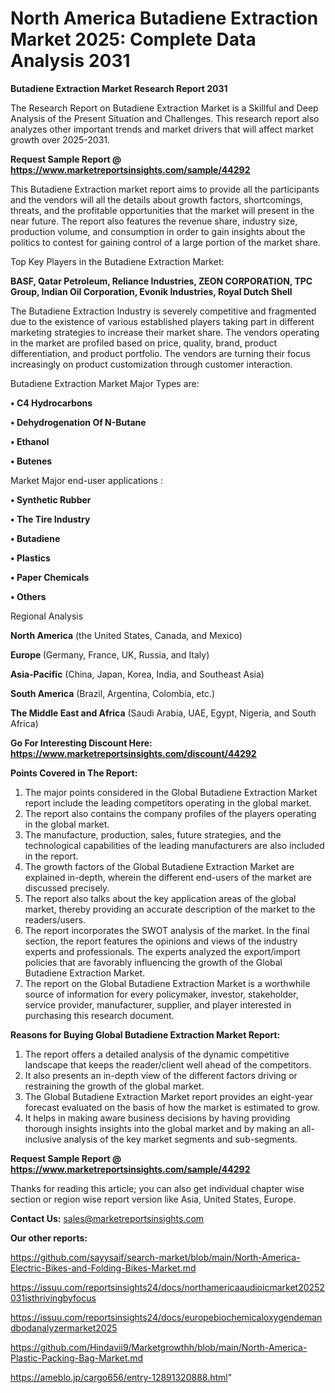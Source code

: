 # North America Butadiene Extraction Market 2025: Complete Data Analysis 2031

<strong>Butadiene Extraction Market Research Report 2031</strong>

The Research Report on Butadiene Extraction Market is a Skillful and Deep Analysis of the Present Situation and Challenges. This research report also analyzes other important trends and market drivers that will affect market growth over 2025-2031.

<strong>Request Sample Report @ <a href=https://www.marketreportsinsights.com/sample/44292>https://www.marketreportsinsights.com/sample/44292</a></strong>

This Butadiene Extraction market report aims to provide all the participants and the vendors will all the details about growth factors, shortcomings, threats, and the profitable opportunities that the market will present in the near future. The report also features the revenue share, industry size, production volume, and consumption in order to gain insights about the politics to contest for gaining control of a large portion of the market share.

Top Key Players in the Butadiene Extraction Market:

<strong>BASF, Qatar Petroleum, Reliance Industries, ZEON CORPORATION, TPC Group, Indian Oil Corporation, Evonik Industries, Royal Dutch Shell</strong>

The Butadiene Extraction Industry is severely competitive and fragmented due to the existence of various established players taking part in different marketing strategies to increase their market share. The vendors operating in the market are profiled based on price, quality, brand, product differentiation, and product portfolio. The vendors are turning their focus increasingly on product customization through customer interaction.

Butadiene Extraction Market Major Types are:

<strong>•  C4 Hydrocarbons

•  Dehydrogenation Of N-Butane

•  Ethanol

•  Butenes</strong>

Market Major end-user applications :

<strong>•  Synthetic Rubber

•  The Tire Industry

•  Butadiene

•  Plastics

•  Paper Chemicals

•  Others</strong>

Regional Analysis

</u><strong><b>North America</b></strong> (the United States, Canada, and Mexico)

<strong><b>Europe </b></strong>(Germany, France, UK, Russia, and Italy)

<strong><b>Asia-Pacific</b></strong> (China, Japan, Korea, India, and Southeast Asia)

<strong><b>South America</b></strong> (Brazil, Argentina, Colombia, etc.)

<strong><b>The Middle East and Africa</b></strong> (Saudi Arabia, UAE, Egypt, Nigeria, and South Africa)

<strong>Go For Interesting Discount Here: <a href=https://www.marketreportsinsights.com/discount/44292>https://www.marketreportsinsights.com/discount/44292</a></strong>

<strong>Points Covered in The Report:</strong>
<ol>
  <li>The major points considered in the Global Butadiene Extraction Market report include the leading competitors operating in the global market.</li>
  <li>The report also contains the company profiles of the players operating in the global market.</li>
  <li>The manufacture, production, sales, future strategies, and the technological capabilities of the leading manufacturers are also included in the report.</li>
  <li>The growth factors of the Global Butadiene Extraction Market are explained in-depth, wherein the different end-users of the market are discussed precisely.</li>
  <li>The report also talks about the key application areas of the global market, thereby providing an accurate description of the market to the readers/users.</li>
  <li>The report incorporates the SWOT analysis of the market. In the final section, the report features the opinions and views of the industry experts and professionals. The experts analyzed the export/import policies that are favorably influencing the growth of the Global Butadiene Extraction Market.</li>
  <li>The report on the Global Butadiene Extraction Market is a worthwhile source of information for every policymaker, investor, stakeholder, service provider, manufacturer, supplier, and player interested in purchasing this research document.</li>
</ol>
<strong>Reasons for Buying Global Butadiene Extraction Market Report:</strong>

<ol>
  <li>The report offers a detailed analysis of the dynamic competitive landscape that keeps the reader/client well ahead of the competitors.</li>
  <li>It also presents an in-depth view of the different factors driving or restraining the growth of the global market.</li>
  <li>The Global Butadiene Extraction Market report provides an eight-year forecast evaluated on the basis of how the market is estimated to grow.</li>
  <li>It helps in making aware business decisions by having providing thorough insights insights into the global market and by making an all-inclusive analysis of the key market segments and sub-segments.</li>
</ol>
<strong>Request Sample Report @ <a href=https://www.marketreportsinsights.com/sample/44292>https://www.marketreportsinsights.com/sample/44292</a></strong>


Thanks for reading this article; you can also get individual chapter wise section or region wise report version like Asia, United States, Europe.

<strong>Contact Us:</strong>
sales@marketreportsinsights.com

<strong>Our other reports:</strong>

<a href=https://github.com/sayysaif/search-market/blob/main/North-America-Electric-Bikes-and-Folding-Bikes-Market.md>https://github.com/sayysaif/search-market/blob/main/North-America-Electric-Bikes-and-Folding-Bikes-Market.md</a>

<a href=https://issuu.com/reportsinsights24/docs/northamericaaudioicmarket20252031isthrivingbyfocus>https://issuu.com/reportsinsights24/docs/northamericaaudioicmarket20252031isthrivingbyfocus</a>

<a href=https://issuu.com/reportsinsights24/docs/europebiochemicaloxygendemandbodanalyzermarket2025>https://issuu.com/reportsinsights24/docs/europebiochemicaloxygendemandbodanalyzermarket2025</a>

<a href=https://github.com/Hindavii9/Marketgrowthh/blob/main/North-America-Plastic-Packing-Bag-Market.md>https://github.com/Hindavii9/Marketgrowthh/blob/main/North-America-Plastic-Packing-Bag-Market.md</a>

<a href=https://ameblo.jp/cargo656/entry-12891320888.html>https://ameblo.jp/cargo656/entry-12891320888.html</a>"
